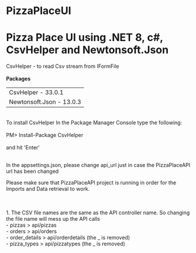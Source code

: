 # PizzaPlaceUI

<h1>Pizza Place UI using .NET 8, c#, CsvHelper and Newtonsoft.Json</h1>

CsvHelper - to read Csv stream from IFormFile
<br />
<br />
<b>Packages</b>
<table>
  <tr>
    <td>
      CsvHelper - 33.0.1
    </td>
  </tr>
  <tr>
    <td>
      Newtonsoft.Json - 13.0.3
    </td>
  </tr>
</table>
<br />
To install CsvHelper
In the Package Manager Console type the following:
<br />
<br />
PM> Install-Package CsvHelper
<br />
<br />
and hit 'Enter'

<br />
<br />

In the appsettings.json, please change api_url just in case the PizzaPlaceAPI url has been changed

Please make sure that PizzaPlaceAPI project is running in order for the Imports and Data retrieval to work.

<br />
<br />
1. The CSV file names are the same as the API controller name. So changing the file name will mess up the API calls<br />
   - pizzas > api/pizzas<br />
   - orders > api/orders<br />
   - order_details > api/orderdetails (the _ is removed)<br />
   - pizza_types > api/pizzatypes (the _ is removed)
